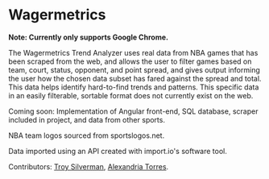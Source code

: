 # Wagermetrics

**Note: Currently only supports Google Chrome.**

The Wagermetrics Trend Analyzer uses real data from NBA games that has been scraped from the web, and allows the user to filter games based on team, court, status, opponent, and point spread, and gives output informing the user how the chosen data subset has fared against the spread and total. This data helps identify hard-to-find trends and patterns. This specific data in an easily filterable, sortable format does not currently exist on the web.

Coming soon: Implementation of Angular front-end, SQL database, scraper included in project, and data from other sports.

NBA team logos sourced from sportslogos.net.

Data imported using an API created with import.io's software tool.

Contributors: [Troy Silverman](https://github.com/TRSilverman), [Alexandria Torres](https://github.com/alexandriaseattle).
